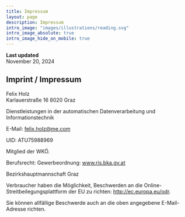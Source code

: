 ```yaml
---
title: Impressum
layout: page
description: Impressum
intro_image: "images/illustrations/reading.svg"
intro_image_absolute: true
intro_image_hide_on_mobile: true
---
```


**Last updated**  
November 20, 2024


## Imprint / Impressum

Felix Holz  
Karlauerstraße 16
8020 Graz  

Dienstleistungen in der automatischen Datenverarbeitung und Informationstechnik

E-Mail: felix.holz@me.com

UID: ATU75988969

Mitglied der WKÖ.

Berufsrecht:
Gewerbeordnung: www.ris.bka.gv.at

Bezirkshauptmannschaft Graz

Verbraucher haben die Möglichkeit, Beschwerden an die Online- Streitbeilegungsplattform der EU zu richten: http://ec.europa.eu/odr.

Sie können allfällige Beschwerde auch an die oben angegebene E-Mail-Adresse richten.